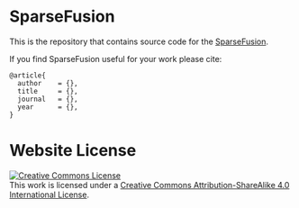 # SparseFusion

This is the repository that contains source code for the [SparseFusion](https://sparsefusionpaper.github.io).

If you find SparseFusion useful for your work please cite:
```
@article{
  author    = {},
  title     = {},
  journal   = {},
  year      = {},
}
```

# Website License
<a rel="license" href="http://creativecommons.org/licenses/by-sa/4.0/"><img alt="Creative Commons License" style="border-width:0" src="https://i.creativecommons.org/l/by-sa/4.0/88x31.png" /></a><br />This work is licensed under a <a rel="license" href="http://creativecommons.org/licenses/by-sa/4.0/">Creative Commons Attribution-ShareAlike 4.0 International License</a>.
